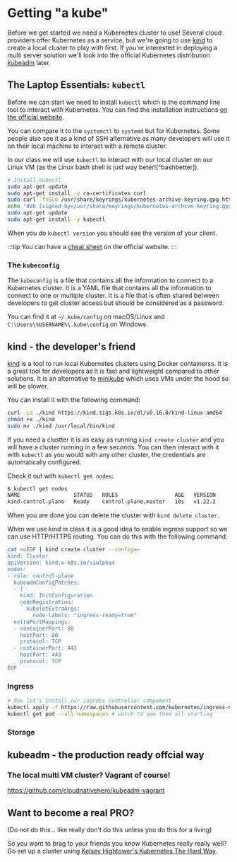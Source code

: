 # Getting "a kube"

Before we get started we need a Kubernetes cluster to use! Several cloud providers offer Kubernetes as a service, but we're going to use [kind](https://kind.sigs.k8s.io/) to create a local cluster to play with first. If you're interested in deploying a multi server solution we'll look into the official Kubernetes distribution [kubeadm](https://kubernetes.io/docs/setup/production-environment/tools/kubeadm/install-kubeadm/) later.

## The Laptop Essentials: `kubectl`

Before we can start we need to install `kubectl` which is the command line tool to interact with Kubernetes. You can find the installation instructions [on the official website](https://kubernetes.io/docs/tasks/tools/install-kubectl/).

You can compare it to the `systemctl` to `systemd` but for Kubernetes. Some people also see it as a kind of SSH alternative as many developers will use it on their local machine to interact with a remote cluster.

In our class we will use `kubectl` to interact with our local cluster on our Linux VM (as the Linux bash shell is just way beter![^bashbetter]).

```bash
# Install kubectl
sudo apt-get update
sudo apt-get install -y ca-certificates curl
sudo curl -fsSLo /usr/share/keyrings/kubernetes-archive-keyring.gpg https://packages.cloud.google.com/apt/doc/apt-key.gpg
echo "deb [signed-by=/usr/share/keyrings/kubernetes-archive-keyring.gpg] https://apt.kubernetes.io/ kubernetes-xenial main" | sudo tee /etc/apt/sources.list.d/kubernetes.list
sudo apt-get update
sudo apt-get install -y kubectl
```

When you do `kubectl version` you should see the version of your client.

:::tip
You can have a [cheat sheet](https://kubernetes.io/docs/reference/kubectl/cheatsheet/) on the official website.
:::

### The `kubeconfig`

The `kubeconfig` is a file that contains all the information to connect to a Kubernetes cluster. It is a YAML file that contains all the information to connect to one or multiple cluster. It is a file that is often shared between developers to get cluster access but should be considered as a password.

You can find it at `~/.kube/config` on macOS/Linux and `C:\Users\%USERNAME%\.kube\config` on Windows.

## kind - the developer's friend

[kind](https://kind.sigs.k8s.io/docs/user/quick-start/) is a tool to run local Kubernetes clusters using Docker containerss. It is a great tool for developers as it is fast and lightweight compared to other solutions. It is an alternative to [minikube](https://minikube.sigs.k8s.io/docs/start/) which uses VMs under the hood so will be slower.

You can install it with the following command:

```bash
curl -Lo ./kind https://kind.sigs.k8s.io/dl/v0.16.0/kind-linux-amd64
chmod +x ./kind
sudo mv ./kind /usr/local/bin/kind
```

If you need a clustter it is as easy as running `kind create cluster` and you will have a cluster running in a few seconds. You can then interact with it with `kubectl` as you would with any other cluster, the credentials are automatically configured.

Check it out with `kubectl get nodes`:

```bash
$ kubectl get nodes
NAME                 STATUS   ROLES                  AGE   VERSION
kind-control-plane   Ready    control-plane,master   10s   v1.22.2
```

When you are done you can delete the cluster with `kind delete cluster`.

When we use kind in class it is a good idea to enable ingress support so we can use HTTP/HTTPS routing. You can do this with the following command:

```bash
cat <<EOF | kind create cluster --config=-
kind: Cluster
apiVersion: kind.x-k8s.io/v1alpha4
nodes:
- role: control-plane
  kubeadmConfigPatches:
  - |
    kind: InitConfiguration
    nodeRegistration:
      kubeletExtraArgs:
        node-labels: "ingress-ready=true"
  extraPortMappings:
  - containerPort: 80
    hostPort: 80
    protocol: TCP
  - containerPort: 443
    hostPort: 443
    protocol: TCP
EOF
```

### Ingress

```bash
# Now let's install our ingress controller compoment
kubectl apply -f https://raw.githubusercontent.com/kubernetes/ingress-nginx/master/deploy/static/provider/kind/deploy.yaml
kubectl get pod --all-namespaces # watch to see them all starting
```

### Storage

## kubeadm - the production ready offcial way

### The local multi VM cluster? Vagrant of course!

https://github.com/cloudnativehero/kubeadm-vagrant

## Want to become a real PRO?

(Do not do this... like really don't do this unless you do this for a living)

So you want to brag to your friends you know Kubernetes really really well? Go set up a cluster using [Kelsey Hightower's Kubernetes The Hard Way](https://github.com/kelseyhightower/kubernetes-the-hard-way).

[^bashbatter]: Eyskens, Mariën. (2022). Bash vs. PowerShell. B300 cage fights.
